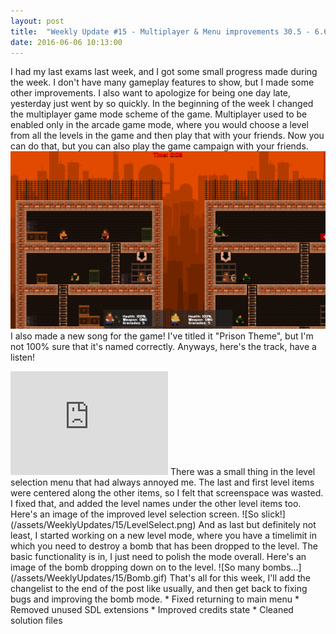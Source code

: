 ```yaml
---
layout: post
title:  "Weekly Update #15 - Multiplayer & Menu improvements 30.5 - 6.6"
date: 2016-06-06 10:13:00
---
```

I had my last exams last week, and I got some small progress made during the week. I don't have many gameplay features to show, but I made some other improvements. I also want to apologize for being one day late, yesterday just went by so quickly.
In the beginning of the week I changed the multiplayer game mode scheme of the game. Multiplayer used to be enabled only in the arcade game mode, where you would choose a level from all the levels in the game and then play that with your friends. Now you can do that, but you can also play the game campaign with your friends.
![Just two guys, having a great time.](/assets/WeeklyUpdates/15/Multiplayer.png)
I also made a new song for the game! I've titled it "Prison Theme", but I'm not 100% sure that it's named correctly. Anyways, here's the track, have a listen!
<iframe class="soundcloud" frameborder="no" height="166" scrolling="no" src="https://w.soundcloud.com/player/?url=https%3A//api.soundcloud.com/tracks/267118412&amp;color=ff5500&amp;auto_play=false&amp;hide_related=false&amp;show_comments=true&amp;show_user=true&amp;show_reposts=false" width="50%"></iframe>
There was a small thing in the level selection menu that had always annoyed me. The last and first level items were centered along the other items, so I felt that screenspace was wasted. I fixed that, and added the level names under the other level items too. Here's an image of the improved level selection screen.
![So slick!](/assets/WeeklyUpdates/15/LevelSelect.png)
And as last but definitely not least, I started working on a new level mode, where you have a timelimit in which you need to destroy a bomb that has been dropped to the level. The basic functionality is in, I just need to polish the mode overall. Here's an image of the bomb dropping down on to the level.
![So many bombs...](/assets/WeeklyUpdates/15/Bomb.gif)
That's all for this week, I'll add the changelist to the end of the post like usually, and then get back to fixing bugs and improving the bomb mode.
*   Fixed returning to main menu
*   Removed unused SDL extensions
*   Improved credits state
*   Cleaned solution files
